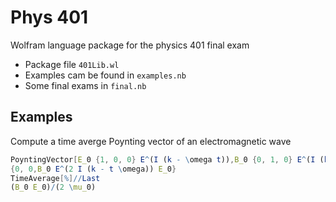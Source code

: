 # Phys 401
Wolfram language package for the physics 401 final exam

* Package file `401Lib.wl`
* Examples cam be found in `examples.nb`
* Some final exams in `final.nb`

## Examples 

Compute a time averge Poynting vector of an electromagnetic wave

```Mathematica
PoyntingVector[E_0 {1, 0, 0} E^(I (k - \omega t)),B_0 {0, 1, 0} E^(I (k - \omega t))]
{0, 0,B_0 E^(2 I (k - t \omega)) E_0}
TimeAverage[%]//Last
(B_0 E_0)/(2 \mu_0)
```

